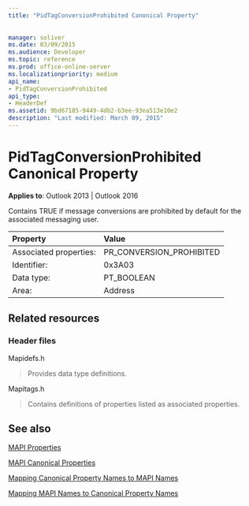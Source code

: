 ```yaml
---
title: "PidTagConversionProhibited Canonical Property"
 
 
manager: soliver
ms.date: 03/09/2015
ms.audience: Developer
ms.topic: reference
ms.prod: office-online-server
ms.localizationpriority: medium
api_name:
- PidTagConversionProhibited
api_type:
- HeaderDef
ms.assetid: 9bd67185-9449-4db2-b3ee-93ea513e10e2
description: "Last modified: March 09, 2015"
---
```


# PidTagConversionProhibited Canonical Property

  
  
**Applies to**: Outlook 2013 | Outlook 2016 
  
Contains TRUE if message conversions are prohibited by default for the associated messaging user.
  
|Property|Value|
|:-----|:-----|
|Associated properties:  <br/> |PR_CONVERSION_PROHIBITED  <br/> |
|Identifier:  <br/> |0x3A03  <br/> |
|Data type:  <br/> |PT_BOOLEAN  <br/> |
|Area:  <br/> |Address  <br/> |
   
## Related resources

### Header files

Mapidefs.h
  
> Provides data type definitions.
    
Mapitags.h
  
> Contains definitions of properties listed as associated properties.
    
## See also



[MAPI Properties](mapi-properties.md)
  
[MAPI Canonical Properties](mapi-canonical-properties.md)
  
[Mapping Canonical Property Names to MAPI Names](mapping-canonical-property-names-to-mapi-names.md)
  
[Mapping MAPI Names to Canonical Property Names](mapping-mapi-names-to-canonical-property-names.md)

